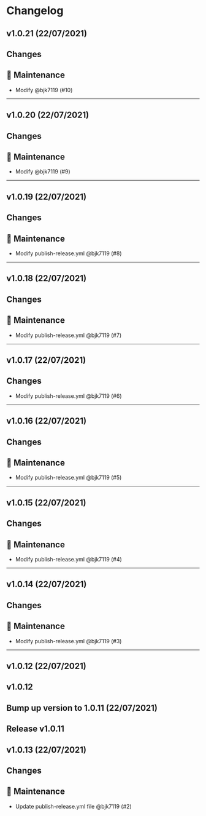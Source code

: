# Changelog

## v1.0.21 (22/07/2021)
## Changes
## 🔧 Maintenance

- Modify @bjk7119 (#10)

---

## v1.0.20 (22/07/2021)
## Changes
## 🔧 Maintenance

- Modify @bjk7119 (#9)

---

## v1.0.19 (22/07/2021)
## Changes
## 🔧 Maintenance

- Modify publish-release.yml @bjk7119 (#8)

---

## v1.0.18 (22/07/2021)
## Changes
## 🔧 Maintenance

- Modify publish-release.yml @bjk7119 (#7)

---

## v1.0.17 (22/07/2021)
## Changes
- Modify publish-release.yml @bjk7119 (#6)

---

## v1.0.16 (22/07/2021)
## Changes
## 🔧 Maintenance

- Modify publish-release.yml @bjk7119 (#5)

---

## v1.0.15 (22/07/2021)
## Changes
## 🔧 Maintenance

- Modify publish-release.yml @bjk7119 (#4)

---

## v1.0.14 (22/07/2021)
## Changes
## 🔧 Maintenance

- Modify publish-release.yml @bjk7119 (#3)

---

## v1.0.12 (22/07/2021)
v1.0.12
---

## Bump up version to 1.0.11 (22/07/2021)
Release v1.0.11
---

## v1.0.13 (22/07/2021)
## Changes
## 🔧 Maintenance

- Update publish-release.yml file @bjk7119 (#2)
